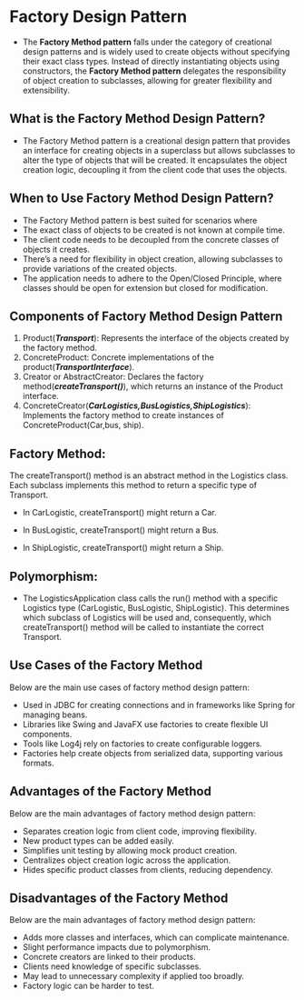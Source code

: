 # Factory Design Pattern 
- The **Factory Method pattern** falls under the category of creational design patterns and is widely used to create objects without specifying their exact class types. Instead of directly instantiating objects using constructors, the **Factory Method pattern** delegates the responsibility of object creation to subclasses, allowing for greater flexibility and extensibility.

## What is the Factory Method Design Pattern?
- The Factory Method pattern is a creational design pattern that provides an interface for creating objects in a superclass but allows subclasses to alter the type of objects that will be created. It encapsulates the object creation logic, decoupling it from the client code that uses the objects.

## When to Use Factory Method Design Pattern?
- The Factory Method pattern is best suited for scenarios where
- The exact class of objects to be created is not known at compile time.
- The client code needs to be decoupled from the concrete classes of objects it creates.
- There’s a need for flexibility in object creation, allowing subclasses to provide variations of the created objects.
- The application needs to adhere to the Open/Closed Principle, where classes should be open for extension but closed for modification.

## Components of Factory Method Design Pattern
1. Product(***Transport***): Represents the interface of the objects created by the factory method.
2. ConcreteProduct: Concrete implementations of the product(***TransportInterface***).
3. Creator or AbstractCreator: Declares the factory method(***createTransport()***), which returns an instance of the Product interface.
4. ConcreteCreator(***CarLogistics,BusLogistics,ShipLogistics***): Implements the factory method to create instances of ConcreteProduct(Car,bus, ship).



## Factory Method: 
The createTransport() method is an abstract method in the Logistics class. Each subclass implements this method to return a specific type of Transport.
- In CarLogistic, createTransport() might return a Car.

- In BusLogistic, createTransport() might return a Bus.
- In ShipLogistic, createTransport() might return a Ship.
##  Polymorphism: 
- The LogisticsApplication class calls the run() method with a specific Logistics type (CarLogistic, BusLogistic, ShipLogistic). This determines which subclass of Logistics will be used and, consequently, which createTransport() method will be called to instantiate the correct Transport.

## Use Cases of the Factory Method
Below are the main use cases of factory method design pattern:
- Used in JDBC for creating connections and in frameworks like Spring for managing beans.
- Libraries like Swing and JavaFX use factories to create flexible UI components.
- Tools like Log4j rely on factories to create configurable loggers.
- Factories help create objects from serialized data, supporting various formats.


## Advantages of the Factory Method
Below are the main advantages of factory method design pattern:

- Separates creation logic from client code, improving flexibility.
- New product types can be added easily.
- Simplifies unit testing by allowing mock product creation.
- Centralizes object creation logic across the application.
- Hides specific product classes from clients, reducing dependency.


## Disadvantages of the Factory Method
Below are the main advantages of factory method design pattern:

- Adds more classes and interfaces, which can complicate maintenance.
- Slight performance impacts due to polymorphism.
- Concrete creators are linked to their products.
- Clients need knowledge of specific subclasses.
- May lead to unnecessary complexity if applied too broadly.
- Factory logic can be harder to test.